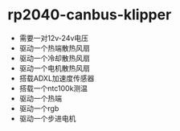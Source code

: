 # rp2040-canbus-klipper
* 需要一对12v-24v电压
* 驱动一个热端散热风扇
* 驱动一个冷却散热风扇
* 驱动一个电机散热风扇
* 搭载ADXL加速度传感器
* 搭载一个ntc100k测温
* 驱动一个热端
* 驱动一个rgb
* 驱动一个步进电机
